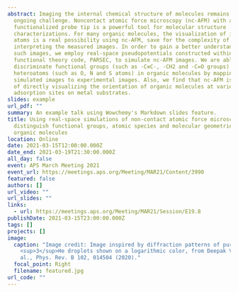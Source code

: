 ```yaml
---
abstract: Imaging the internal chemical structure of molecules remains an
  ongoing challenge. Noncontact atomic force microscopy (nc-AFM) with a CO
  functionalized probe tip is a powerful tool for molecular structure
  characterizations. For many organic molecules, the visualization of individual
  atoms is a real possibility using nc-AFM, save for the complexity of
  interpreting the measured images. In order to gain a better understanding of
  such images, we employ real-space pseudopotentials constructed within density
  functional theory code, PARSEC, to simulate nc-AFM images. We are able to
  discriminate functional groups (such as -C≡C-, -CH2 and -C=O groups) and
  heteroatoms (such as O, N and S atoms) in organic molecules by mapping our
  simulated images to experimental images. Also, we find that nc-AFM is capable
  of directly visualizing the orientation of organic molecules at varies
  adsorption sites on metal substrates.
slides: example
url_pdf: ""
summary: An example talk using Wowchemy's Markdown slides feature.
title: Using real-space simulations of non-contact atomic force microscopy to
  distinguish functional groups, atomic species and molecular geometries in
  organic molecules
location: Online
date: 2021-03-15T12:00:00.000Z
date_end: 2021-03-19T21:30:00.000Z
all_day: false
event: APS March Meeting 2021
event_url: https://meetings.aps.org/Meeting/MAR21/Content/3990
featured: false
authors: []
url_video: ""
url_slides: ""
links:
  - url: https://meetings.aps.org/Meeting/MAR21/Session/E19.8
publishDate: 2021-03-15T23:00:00.000Z
tags: []
projects: []
image:
  caption: "Image credit: Image inspired by diffraction patterns of pure
    <sup>3</sup>He droplets shown on a logarithmic color, from Deepak Verma et
    al., Phys. Rev. B 102, 014504 (2020)."
  focal_point: Right
  filename: featured.jpg
url_code: ""
---
```

